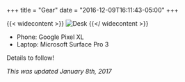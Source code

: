 +++
title = "Gear"
date = "2016-12-09T16:11:43-05:00"
+++

{{< widecontent >}}
<img src="/img/desk.jpg" alt="Desk" class="boxshadow">
{{</ widecontent >}}

- Phone: Google Pixel XL
- Laptop: Microsoft Surface Pro 3

Details to follow!

*This was updated January 8th, 2017*